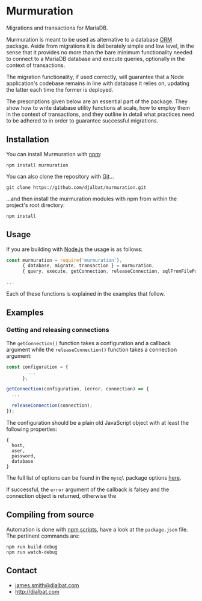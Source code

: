 # Murmuration

Migrations and transactions for MariaDB.

Murmuration is meant to be used as alternative to a database [ORM](https://en.wikipedia.org/wiki/Object-relational_mapping) package. Aside from migrations it is deliberately simple and low level, in the sense that it provides no more than the bare minimum functionality needed to connect to a MariaDB database and execute queries, optionally in the context of transactions.

The migration functionality, if used correctly, will guarantee that a Node application's codebase remains in line with database it relies on, updating the latter each time the former is deployed.

The prescriptions given below are an essential part of the package. They show how to write database utility functions at scale, how to employ them in the context of transactions, and they outline in detail what practices need to be adhered to in order to guarantee successful migrations.

## Installation

You can install Murmuration with [npm](https://www.npmjs.com/):

    npm install murmuration

You can also clone the repository with [Git](https://git-scm.com/)...

    git clone https://github.com/djalbat/murmuration.git

...and then install the murmuration modules with npm from within the project's root directory:

    npm install

## Usage

If you are building with [Node.js](http://nodejs.org) the usage is as follows:

```js
const murmuration = require('murmuration'),
      { database, migrate, transaction } = murmuration,
      { query, execute, getConnection, releaseConnection, sqlFromFilePath } = database;

...
```
Each of these functions is explained in the examples that follow.

## Examples

### Getting and releasing connections

The `getConnection()` function takes a configuration and a callback argument while the `releaseConnection()` function takes a connection argument:

```js
const configuration = {
        ...
      };

getConnection(configuration, (error, connection) => {
  ...

  releaseConnection(connection);
});
```
The configuration should be a plain old JavaScript object with at least the following properties:

```
{
  host,
  user,
  password,
  database
}
```
The full list of options can be found in the `mysql` package options [here](https://github.com/mysqljs/mysql#connection-options).

If successful, the `error` argument of the callback is falsey and the connection object is returned, otherwise the

## Compiling from source

Automation is done with [npm scripts](https://docs.npmjs.com/misc/scripts), have a look at the `package.json` file. The pertinent commands are:

    npm run build-debug
    npm run watch-debug
    
## Contact

- james.smith@djalbat.com
- http://djalbat.com
